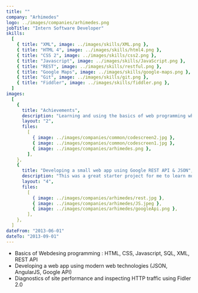 ```yaml
---
title: ""
company: "Arhimedes"
logo: ../images/companies/arhimedes.png
jobTitle: "Intern Software Developer"
skills:
  [
    { title: "XML", image: ../images/skills/XML.png },
    { title: "HTML 4", image: ../images/skills/html4.png },
    { title: "CSS 2", image: ../images/skills/css2.png },
    { title: "Javascript", image: ../images/skills/JavaScript.png },
    { title: "REST", image: ../images/skills/restful.png },
    { title: "Google Maps", image: ../images/skills/google-maps.png },
    { title: "Git", image: ../images/skills/git.png },
    { title: "Fiddler", image: ../images/skills/fiddler.png },
  ]
images:
  [
    {
      title: "Achievements",
      description: "Learning and using the basics of web programming while developing some small projects",
      layout: "2",
      files:
        [
          { image: ../images/companies/common/codescreen2.jpg },
          { image: ../images/companies/common/codescreen1.jpg },
          { image: ../images/companies/arhimedes.png },
        ],
    },
    {
      title: "Developing a small web app using Google REST API & JSON",
      description: "This was a great starter project for me to learn more about Javascript and REST API's",
      layout: "4",
      files:
        [
          { image: ../images/companies/arhimedes/rest.jpg },
          { image: ../images/companies/arhimedes/JS.jpeg },
          { image: ../images/companies/arhimedes/googleApi.png },
        ],
    },
  ]
dateFrom: "2013-06-01"
dateTo: "2013-09-01"
---
```


- Basics of Webdesing programming : HTML, CSS, Javascript, SQL, XML, REST API
- Developing a web app using modern web technologies (JSON, AngularJS, Google API)
- Diagnostics of site performance and inspecting HTTP traffic using Fidler 2.0
